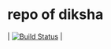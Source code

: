 # repo of diksha

| [![Build Status](https://dev.azure.com/InfyDiksha/DemoProject/_apis/build/status/diksha-gupta04.repo?branchName=master)](https://dev.azure.com/InfyDiksha/DemoProject/_build/latest?definitionId=1&branchName=master) |
